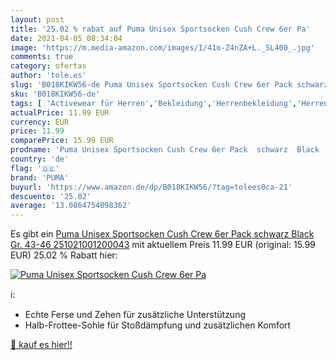 ```yaml
---
layout: post
title: '25.02 % rabat auf Puma Unisex Sportsocken Cush Crew 6er Pa'
date: 2021-04-05 08:34:04
image: 'https://m.media-amazon.com/images/I/41o-Z4nZA+L._SL400_.jpg'
comments: true
category: ofertas
author: 'tole.es'
slug: 'B018KIKW56-de Puma Unisex Sportsocken Cush Crew 6er Pack schwarz Black...'
sku: 'B018KIKW56-de'
tags: [ 'Activewear für Herren','Bekleidung','Herrenbekleidung','Herrensocken','Socken & Strümpfe für Herren','Sportsocken für Herren','puma', ]
actualPrice: 11.99 EUR
currency: EUR
price: 11.99
comparePrice: 15.99 EUR
prodname: 'Puma Unisex Sportsocken Cush Crew 6er Pack  schwarz  Black   Gr. 43-46  251021001200043'
country: 'de'
flag: '🇩🇪'
brand: 'PUMA'
buyurl: 'https://www.amazon.de/dp/B018KIKW56/?tag=tolees0ca-21'
descuento: '25.02'
average: '13.0864754098362'
---
```


Es gibt ein [Puma Unisex Sportsocken Cush Crew 6er Pack  schwarz  Black   Gr. 43-46  251021001200043](https://www.amazon.de/dp/B018KIKW56/?tag=tolees0ca-21) mit aktuellem Preis 11.99 EUR (original: 15.99 EUR) 25.02 % Rabatt hier:

[![Puma Unisex Sportsocken Cush Crew 6er Pa](https://m.media-amazon.com/images/I/41o-Z4nZA+L._SL400_.jpg)](https://www.amazon.de/dp/B018KIKW56/?tag=tolees0ca-21)

ℹ️:

- Echte Ferse und Zehen für zusätzliche Unterstützung
- Halb-Frottee-Sohle für Stoßdämpfung und zusätzlichen Komfort

[🛒 kauf es hier!!](https://www.amazon.de/dp/B018KIKW56/?tag=tolees0ca-21)
